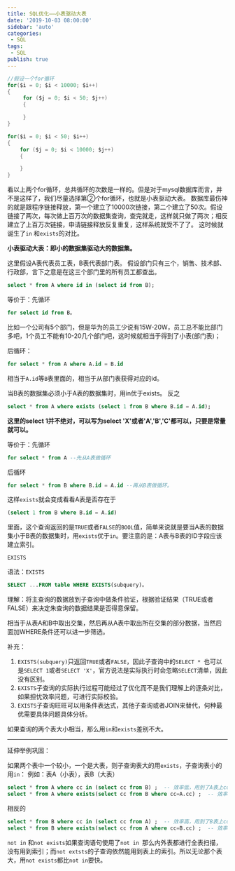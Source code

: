 ```yaml
---
title: SQL优化——小表驱动大表
date: '2019-10-03 08:00:00'
sidebar: 'auto'
categories:
 - SQL
tags:
 - SQL
publish: true
---
```


``` c
//假设一个for循环
for($i = 0; $i < 10000; $i++) 
{
     for ($j = 0; $i < 50; $j++)
     {

     }
}

for($i = 0; $i < 50; $i++) 
{
    for ($j = 0; $i < 10000; $j++)
    {

    }
}
```

看以上两个for循环，总共循环的次数是一样的。但是对于mysql数据库而言，并不是这样了，我们尽量选择第②个for循环，也就是小表驱动大表。
数据库最伤神的就是跟程序链接释放，第一个建立了10000次链接，第二个建立了50次。假设链接了两次，每次做上百万次的数据集查询，查完就走，这样就只做了两次；相反建立了上百万次链接，申请链接释放反复重复，这样系统就受不了了。
这时候就诞生了```in``` 和```exists```的对比。

**小表驱动大表：即小的数据集驱动大的数据集。**

这里假设A表代表员工表，B表代表部门表。
假设部门只有三个，销售、技术部、行政部，言下之意是在这三个部门里的所有员工都查出。

```sql
select * from A where id in (select id from B);
```
等价于：先循环
```sql
for select id from B。
```
比如一个公司有5个部门，但是华为的员工少说有15W-20W，员工总不能比部门多吧，1个员工不能有10-20几个部门吧，这时候就相当于得到了小表(部门表)；

后循环：
```sql
for select * from A where A.id = B.id
```
相当于`A.id`等`B`表里面的，相当于从部门表获得对应的id。

当B表的数据集必须小于A表的数据集时，用in优于exists。
反之
```sql
select * from A where exists (select 1 from B where B.id = A.id); 
```
**这里的select 1并不绝对，可以写为select 'X'或者'A','B','C'都可以，只要是常量就可以。**

等价于：先循环
```sql
for select * from A --先从A表做循环
```
后循环
```sql
for select * from B where B.id = A.id --再从B表做循环。
```
这样`exists`就会变成看看A表是否存在于
```sql
(select 1 from B where B.id = A.id)
```
里面，这个查询返回的是`TRUE`或者`FALSE`的`BOOL`值，简单来说就是要当A表的数据集小于B表的数据集时，用`exists`优于`in`。要注意的是：A表与B表的ID字段应该建立索引。

`EXISTS`

语法：`EXISTS`
```sql
SELECT ...FROM table WHERE EXISTS(subquery)。
```
理解：将主查询的数据放到子查询中做条件验证，根据验证结果（TRUE或者FALSE）来决定朱查询的数据结果是否得意保留。

相当于从表A和B中取出交集，然后再从A表中取出所在交集的部分数据，当然后面加WHERE条件还可以进一步筛选。

补充：
1. ``EXISTS(subquery)``只返回`TRUE`或者`FALSE`，因此子查询中的`SELECT * `也可以是`SELECT 1`或者`SELECT 'X'`，官方说法是实际执行时会忽略`SELECT`清单，因此没有区别。
2. `EXISTS`子查询的实际执行过程可能经过了优化而不是我们理解上的逐条对比，如果担忧效率问题，可进行实际校验。
3. `EXISTS`子查询旺旺可以用条件表达式，其他子查询或者JOIN来替代，何种最优需要具体问题具体分析。

如果查询的两个表大小相当，那么用`in`和`exists`差别不大。

---
延伸举例巩固：

如果两个表中一个较小，一个是大表，则子查询表大的用`exists`，子查询表小的用`in`：
例如：表A（小表），表B（大表）
```sql
select * from A where cc in (select cc from B) ;  -- 效率低，用到了A表上cc列的索引；
select * from A where exists(select cc from B where cc=A.cc) ;  -- 效率高，用到了B表上cc列的索引。 
```
相反的
```sql
select * from B where cc in (select cc from A) ;  -- 效率高，用到了B表上cc列的索引；
select * from B where exists(select cc from A where cc=B.cc) ;  -- 效率低，用到了A表上cc列的索引。
```
`not in` 和`not exists`如果查询语句使用了`not in `那么内外表都进行全表扫描，没有用到索引；而`not extsts`的子查询依然能用到表上的索引。所以无论那个表大，用`not exists`都比`not in`要快。